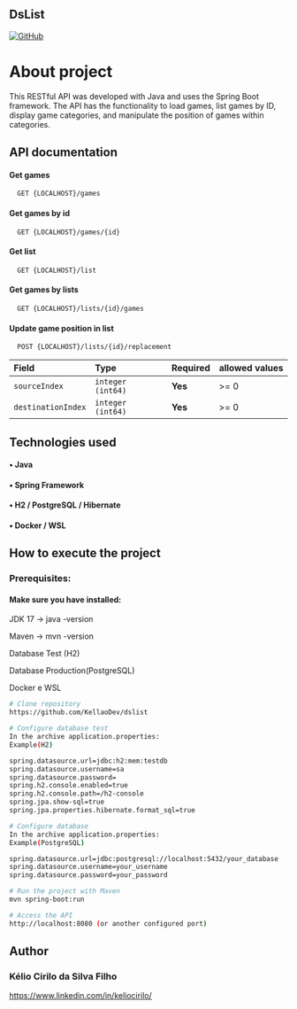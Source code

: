 ## DsList

[![GitHub](https://img.shields.io/badge/GitHub-100000?style=for-the-badge&logo=github&logoColor=white)](https://github.com/KellaoDev)
# About project 

This RESTful API was developed with Java and uses the Spring Boot framework. The API has the functionality to load games, list games by ID, display game categories, and manipulate the position of games within categories.

## API documentation

#### Get games

```http
  GET {LOCALHOST}/games
``` 

#### Get games by id

```http
  GET {LOCALHOST}/games/{id}
```

#### Get list

```http
  GET {LOCALHOST}/list
```

#### Get games by lists

```http
  GET {LOCALHOST}/lists/{id}/games
```

#### Update game position in list

```http
  POST {LOCALHOST}/lists/{id}/replacement
```

| Field   | Type       | Required                                   |  allowed values| 
| :---------- | :--------- | :------------------------------------------ | :------|
| `sourceIndex`      | `integer (int64)` | **Yes** | >= 0 |
| `destinationIndex`      | `integer (int64)` | **Yes** |  >= 0 |

## Technologies used

#### • Java
#### • Spring Framework
#### • H2 / PostgreSQL / Hibernate
#### • Docker / WSL

## How to execute the project

### Prerequisites:


#### Make sure you have installed:

JDK 17 → java -version

Maven → mvn -version

Database Test (H2)

Database Production(PostgreSQL)

Docker e WSL


```bash
# Clone repository
https://github.com/KellaoDev/dslist

# Configure database test
In the archive application.properties:
Example(H2)

spring.datasource.url=jdbc:h2:mem:testdb
spring.datasource.username=sa
spring.datasource.password=
spring.h2.console.enabled=true
spring.h2.console.path=/h2-console
spring.jpa.show-sql=true
spring.jpa.properties.hibernate.format_sql=true

# Configure database
In the archive application.properties:
Example(PostgreSQL)

spring.datasource.url=jdbc:postgresql://localhost:5432/your_database
spring.datasource.username=your_username
spring.datasource.password=your_password

# Run the project with Maven
mvn spring-boot:run

# Access the API
http://localhost:8080 (or another configured port)
```
## Author

### Kélio Cirilo da Silva Filho
https://www.linkedin.com/in/keliocirilo/



